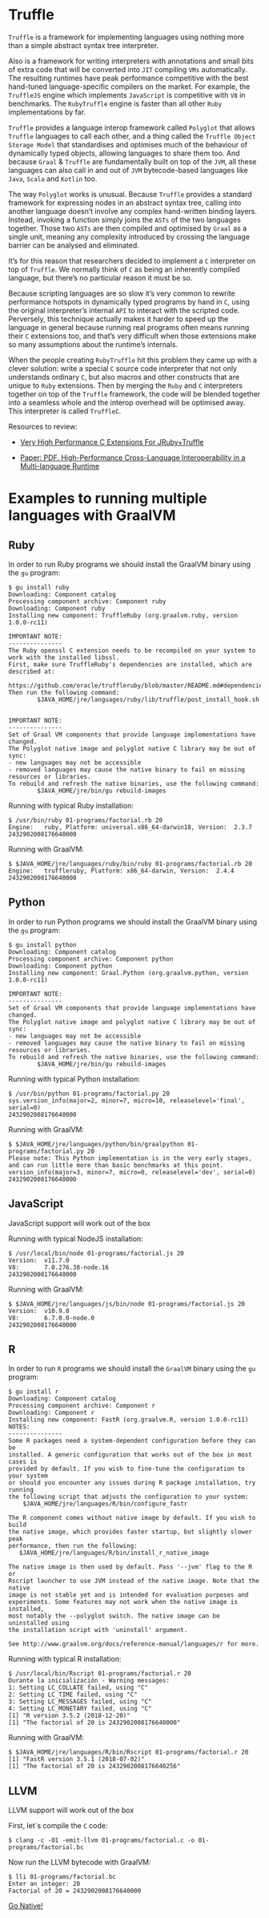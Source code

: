 # Truffle

`Truffle` is a framework for implementing languages using nothing more than a simple abstract syntax tree interpreter.

Also is a framework for writing interpreters with annotations and small bits of extra code that will be converted into `JIT` compiling `VMs` automatically. The resulting runtimes have peak performance competitive with the best hand-tuned language-specific compilers on the market. For example, the `TruffleJS` engine which implements `JavaScript` is competitive with `V8` in benchmarks. The `RubyTruffle` engine is faster than all other `Ruby` implementations by far.

`Truffle` provides a language interop framework called `Polyglot` that allows `Truffle` languages to call each other, and a thing called the `Truffle Object Storage Model` that standardises and optimises much of the behaviour of dynamically typed objects, allowing languages to share them too. And because `Graal` & `Truffle` are fundamentally built on top of the `JVM`, all these languages can also call in and out of `JVM` bytecode-based languages like `Java`, `Scala` and `Kotlin` too.

The way `Polyglot` works is unusual. Because `Truffle` provides a standard framework for expressing nodes in an abstract syntax tree, calling into another language doesn’t involve any complex hand-written binding layers. Instead, invoking a function simply joins the `ASTs` of the two languages together. Those two `ASTs` are then compiled and optimised by `Graal` as a single unit, meaning any complexity introduced by crossing the language barrier can be analysed and eliminated.

It’s for this reason that researchers decided to implement a `C` interpreter on top of `Truffle`. We normally think of `C` as being an inherently compiled language, but there’s no particular reason it must be so.

Because scripting languages are so slow it’s very common to rewrite performance hotspots in dynamically typed programs by hand in `C`, using the original interpreter’s internal `API` to interact with the scripted code. Perversely, this technique actually makes it harder to speed up the language in general because running real programs often means running their `C` extensions too, and that’s very difficult when those extensions make so many assumptions about the runtime’s internals.

When the people creating `RubyTruffle` hit this problem they came up with a clever solution: write a special `C` source code interpreter that not only understands ordinary `C`, but also macros and other constructs that are unique to `Ruby` extensions. Then by merging the `Ruby` and `C` interpreters together on top of the `Truffle` framework, the code will be blended together into a seamless whole and the interop overhead will be optimised away. This interpreter is called `TruffleC`.

Resources to review:

* [Very High Performance C Extensions For JRuby+Truffle](https://chrisseaton.com/truffleruby/cext/)

* [Paper: PDF. High-Performance Cross-Language
Interoperability in a Multi-language Runtime](https://chrisseaton.com/rubytruffle/dls15-interop/dls15-interop.pdf)


# Examples to running multiple languages with GraalVM

## Ruby

In order to run Ruby programs we should install the GraalVM binary using the `gu` program:

```
$ gu install ruby
Downloading: Component catalog
Processing component archive: Component ruby
Downloading: Component ruby
Installing new component: TruffleRuby (org.graalvm.ruby, version 1.0.0-rc11)

IMPORTANT NOTE:
---------------
The Ruby openssl C extension needs to be recompiled on your system to work with the installed libssl.
First, make sure TruffleRuby's dependencies are installed, which are described at:
  https://github.com/oracle/truffleruby/blob/master/README.md#dependencies
Then run the following command:
        $JAVA_HOME/jre/languages/ruby/lib/truffle/post_install_hook.sh


IMPORTANT NOTE:
---------------
Set of Graal VM components that provide language implementations have changed. 
The Polyglot native image and polyglot native C library may be out of sync:
- new languages may not be accessible
- removed languages may cause the native binary to fail on missing resources or libraries.
To rebuild and refresh the native binaries, use the following command:
        $JAVA_HOME/jre/bin/gu rebuild-images
```

Running with typical Ruby installation:

```
$ /usr/bin/ruby 01-programs/factorial.rb 20
Engine:   ruby, Platform: universal.x86_64-darwin18, Version:  2.3.7
2432902008176640000
```

Running with GraalVM:

```
$ $JAVA_HOME/jre/languages/ruby/bin/ruby 01-programs/factorial.rb 20
Engine:   truffleruby, Platform: x86_64-darwin, Version:  2.4.4
2432902008176640000
```
## Python

In order to run Python programs we should install the GraalVM binary using the `gu` program:

```
$ gu install python
Downloading: Component catalog
Processing component archive: Component python
Downloading: Component python
Installing new component: Graal.Python (org.graalvm.python, version 1.0.0-rc11)

IMPORTANT NOTE:
---------------
Set of Graal VM components that provide language implementations have changed. 
The Polyglot native image and polyglot native C library may be out of sync:
- new languages may not be accessible
- removed languages may cause the native binary to fail on missing resources or libraries.
To rebuild and refresh the native binaries, use the following command:
        $JAVA_HOME/jre/bin/gu rebuild-images
```

Running with typical Python installation:

```
$ /usr/bin/python 01-programs/factorial.py 20
sys.version_info(major=2, minor=7, micro=10, releaselevel='final', serial=0)
2432902008176640000
```

Running with GraalVM:

```
$ $JAVA_HOME/jre/languages/python/bin/graalpython 01-programs/factorial.py 20
Please note: This Python implementation is in the very early stages, 
and can run little more than basic benchmarks at this point.
version_info(major=3, minor=7, micro=0, releaselevel='dev', serial=0)
2432902008176640000
```



## JavaScript

JavaScript support will work out of the box


Running with typical NodeJS installation:

```
$ /usr/local/bin/node 01-programs/factorial.js 20
Version:  v11.7.0
V8:       7.0.276.38-node.16
2432902008176640000
```

Running with GraalVM:

```
$ $JAVA_HOME/jre/languages/js/bin/node 01-programs/factorial.js 20
Version:  v10.9.0
V8:       6.7.0.0-node.0
2432902008176640000
```

## R

In order to run `R` programs we should install the `GraalVM` binary using the `gu` program:

```
$ gu install r
Downloading: Component catalog
Processing component archive: Component r
Downloading: Component r
Installing new component: FastR (org.graalvm.R, version 1.0.0-rc11)
NOTES:
---------------
Some R packages need a system-dependent configuration before they can be 
installed. A generic configuration that works out of the box in most cases is 
provided by default. If you wish to fine-tune the configuration to your system 
or should you encounter any issues during R package installation, try running 
the following script that adjusts the configuration to your system:
    $JAVA_HOME/jre/languages/R/bin/configure_fastr

The R component comes without native image by default. If you wish to build 
the native image, which provides faster startup, but slightly slower peak 
performance, then run the following:
   $JAVA_HOME/jre/languages/R/bin/install_r_native_image

The native image is then used by default. Pass '--jvm' flag to the R or 
Rscript launcher to use JVM instead of the native image. Note that the native 
image is not stable yet and is intended for evaluation purposes and 
experiments. Some features may not work when the native image is installed, 
most notably the --polyglot switch. The native image can be uninstalled using 
the installation script with 'uninstall' argument.

See http://www.graalvm.org/docs/reference-manual/languages/r for more.
```

Running with typical R installation:

```
$ /usr/local/bin/Rscript 01-programs/factorial.r 20
Durante la inicialización - Warning messages:
1: Setting LC_COLLATE failed, using "C"
2: Setting LC_TIME failed, using "C"
3: Setting LC_MESSAGES failed, using "C"
4: Setting LC_MONETARY failed, using "C"
[1] "R version 3.5.2 (2018-12-20)"
[1] "The factorial of 20 is 2432902008176640000"
```

Running with GraalVM:

```
$ $JAVA_HOME/jre/languages/R/bin/Rscript 01-programs/factorial.r 20
[1] "FastR version 3.5.1 (2018-07-02)"
[1] "The factorial of 20 is 2432902008176640256"
```


## LLVM

LLVM support will work out of the box


First, let´s compile the `C` code:

```
$ clang -c -O1 -emit-llvm 01-programs/factorial.c -o 01-programs/factorial.bc
```

Now run the LLVM bytecode with GraalVM:

```
$ lli 01-programs/factorial.bc
Enter an integer: 20
Factorial of 20 = 2432902008176640000
```

[Go Native!](03-native.md)
